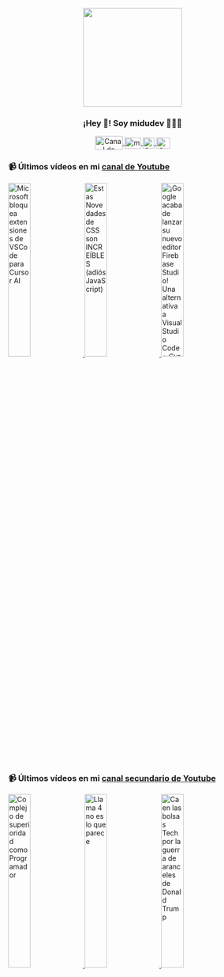 <p align="center" width="300">
   <img align="center" width="200" src="https://user-images.githubusercontent.com/1561955/106762302-fda9de00-6635-11eb-99be-3ef744e60c0e.png" />
   <h3 align="center">¡Hey 👋! Soy midudev 👨🏻‍💻</h3>
</p>

<p align="center">
   <a href="https://twitch.tv/midudev" target="blank">
    <img align="center" src="https://upload.wikimedia.org/wikipedia/commons/c/ce/Twitch_logo_2019.svg" alt="Canal de Twitch de midudev" height="28px" width="56px" />
  </a>
  <span style="width: 8px;"> </span>
   <a href="https://youtube.com/midudev" target="blank">
    <img align="center" src="https://upload.wikimedia.org/wikipedia/commons/0/09/YouTube_full-color_icon_%282017%29.svg" alt="midudev" height="23px" width="33px" />
  </a>
  <span style="width: 8px;"> </span>
  <a href="https://instagram.com/midu.dev" target="blank">
    <img align="center" src="https://upload.wikimedia.org/wikipedia/commons/e/e7/Instagram_logo_2016.svg" alt="Canal de Instagram de midu.dev" height="23px" width="23px" />
  </a>
  <span style="width: 8px;"> </span>
  <a href="https://twitter.com/midudev" target="blank">
    <img align="center" src="https://upload.wikimedia.org/wikipedia/commons/thumb/6/6f/Logo_of_Twitter.svg/2491px-Logo_of_Twitter.svg.png" alt="Canal de Twitter de midudev" height="23px" width="28px" />
  </a>
</p>

### 📹 Últimos vídeos en mi [canal de Youtube](https://youtube.com/midudev?sub_confirmation=1)

<a href='https://youtu.be/61WRATtRe74' target='_blank'>
  <img width='30%' src='https://img.youtube.com/vi/61WRATtRe74/mqdefault.jpg' alt='Microsoft bloquea extensiones de VSCode para Cursor AI' />
</a>
<a href='https://youtu.be/2dYocOPhVgY' target='_blank'>
  <img width='30%' src='https://img.youtube.com/vi/2dYocOPhVgY/mqdefault.jpg' alt='Estas Novedades de CSS son INCREÍBLES (adiós JavaScript)' />
</a>
<a href='https://youtu.be/XSF6Qq4KaY8' target='_blank'>
  <img width='30%' src='https://img.youtube.com/vi/XSF6Qq4KaY8/mqdefault.jpg' alt='¡Google acaba de lanzar su nuevo editor Firebase Studio!  Una alternativa a Visual Studio Code + Cur' />
</a>

### 📹 Últimos vídeos en mi [canal secundario de Youtube](https://youtube.com/midulive?sub_confirmation=1)

<a href='https://youtu.be/kp2NxAQZx20' target='_blank'>
  <img width='30%' src='https://img.youtube.com/vi/kp2NxAQZx20/mqdefault.jpg' alt='Complejo de superioridad como Programador' />
</a>
<a href='https://youtu.be/cvHhH3HtttM' target='_blank'>
  <img width='30%' src='https://img.youtube.com/vi/cvHhH3HtttM/mqdefault.jpg' alt='Llama 4 no es lo que parece' />
</a>
<a href='https://youtu.be/BSjlXstg3DI' target='_blank'>
  <img width='30%' src='https://img.youtube.com/vi/BSjlXstg3DI/mqdefault.jpg' alt='Caen las bolsas Tech por la guerra de aranceles de Donald Trump' />
</a>